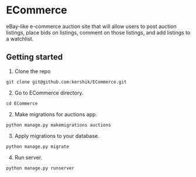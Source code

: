 # ECommerce
eBay-like e-commerce auction site that will allow users to post auction listings, place bids on listings, comment on those listings, and add listings to a watchlist.

## Getting started

1. Clone the repo

```
git clone git@github.com:kershik/ECommerce.git
```

2. Go to ECommerce directory.

```
cd ECommerce
```

2. Make migrations for auctions app.

```
python manage.py makemigrations auctions
```

3. Apply migrations to your database.

```
python manage.py migrate
```
4. Run server.

```
python manage.py runserver
```
